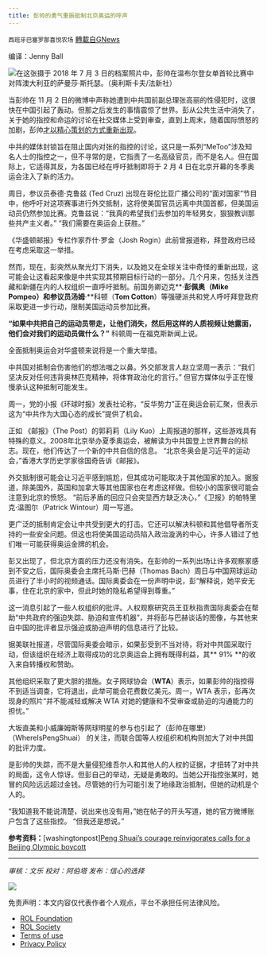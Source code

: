 ```yaml
---
title: 彭帅的勇气重振抵制北京奥运的呼声
---
```

`西班牙巴塞罗那喜悦农场` [轉載自GNews](https://gnews.org/zh-hans/1689154/)

编译：Jenny Ball

![](https://assets.gnews.org/wp-content/uploads/2021/11/image0-1-14.jpg)在这张摄于 2018 年 7 月 3 日的档案照片中，彭帅在温布尔登女单首轮比赛中对阵澳大利亚的萨曼莎·斯托瑟。（奥利斯卡夫/法新社）

当彭帅在 11 月 2 日的微博中声称她遭到中共国前副总理张高丽的性侵犯时，这很快在中国引起了轰动。但那之后发生的事情震惊了世界。彭从公共生活中消失了，关于她的指控和命运的讨论在社交媒体上受到审查，直到上周末，随着国际愤怒的加剧，彭帅[才以精心策划的方式重新出现](https://www.washingtonpost.com/world/asia_pacific/china-peng-shuai-tennis/2021/11/22/f227c4ee-4b3f-11ec-a7b8-9ed28bf23929_story.html?itid=lk_inline_manual_4)。

中共的媒体封锁旨在阻止国内对张的指控的讨论，这只是一系列“MeToo”涉及知名人士的指控之一，但不寻常的是，它指责了一名高级官员，而不是名人。但在国际上，它适得其反，为各国已经在呼吁抵制即将于 2 月 4 日在北京开幕的冬季奥运会注入了新的活力。

周日，参议员泰德·克鲁兹 (Ted Cruz) 出现在哥伦比亚广播公司的“面对国家”节目中，他呼吁对这项赛事进行外交抵制，这将使美国官员远离中共国首都，但美国运动员仍然参加比赛。克鲁兹说：“我真的希望我们去参加的年轻男女，狠狠教训那些共产主义者。” “我们需要在奥运会上获胜。”

《华盛顿邮报》专栏作家乔什·罗金（Josh Rogin）此前曾报道称，拜登政府已经在考虑采取这一举措。

然而，现在，彭突然从聚光灯下消失，以及她又在全球关注中奇怪的重新出现，这可能会让这看起来像是中共实现其预期目标行动的一部分。几个月来，包括关注西藏和新疆在内的人权组织一直呼吁抵制。前国务卿迈克**·**彭佩奥（**Mike Pompeo**）和参议员汤姆**·**科顿（**Tom Cotton**）等强硬派共和党人呼吁拜登政府采取更进一步行动，限制美国运动员参加比赛。

**“**如果中共把自己的运动员带走，让他们消失，然后用这样的人质视频让她露面，他们会对我们的运动员做什么？**”** 科顿周一在福克斯新闻上说。

全面抵制奥运会对华盛顿来说将是一个重大举措。

中共国对抵制会伤害他们的想法嗤之以鼻。外交部发言人赵立坚周一表示：“我们坚决反对任何违背奥林匹克精神，将体育政治化的言行。” 但官方媒体似乎正在慢慢承认这种抵制可能发生。

周一，党的小报《环球时报》发表社论称，“反华势力”正在奥运会前汇聚，但表示这为“中共作为大国心态的成长”提供了机会。

正如 《邮报》（The Post）的郭莉莉（Lily Kuo）上周报道的那样，这些游戏具有特殊的意义。2008年北京举办夏季奥运会，被解读为中共国登上世界舞台的标志。现在，他们传达了一个新的中共自信的信息。 “北京冬奥会是习近平的运动会，”香港大学历史学家徐国奇告诉《邮报》。

外交抵制很可能会让习近平感到尴尬，但其成功可能取决于其他国家的加入。据报道，除美国外，英国和加拿大等其他国家也在考虑这样做。但较小的国家很可能会注意到北京的愤怒。 “前后矛盾的回应只会突显西方缺乏决心，”《卫报》的帕特里克·温图尔（Patrick Wintour）周一写道。

更广泛的抵制肯定会让中共受到更大的打击。它还可以解决科顿和其他倡导者所支持的一些安全问题。但这也将使美国运动员陷入政治漩涡的中心，许多人错过了他们唯一可能获得奥运金牌的机会。

彭又出现了，但北京方面的压力还没有消失。在彭帅的一系列出场让许多观察家感到不安之后，国际奥委会主席托马斯·巴赫（Thomas Bach）周日与中国网球运动员进行了半小时的视频通话。国际奥委会在一份声明中说，彭“解释说，她平安无事，住在北京的家中，但此时她的隐私希望得到尊重。”

这一消息引起了一些人权组织的批评。人权观察研究员王亚秋指责国际奥委会在帮助“中共政府的强迫失踪、胁迫和宣传机器”，并将彭与巴赫谈话的图像，与其他来自中国的批评者显示强迫或胁迫声明的信息进行了比较。

据美联社报道，尽管国际奥委会暗示，如果彭受到不当对待，将对中共国采取行动，但该组织在经济上取得成功的北京奥运会上拥有既得利益，其** 91% **的收入来自转播权和赞助。

其他组织采取了更大胆的措施。女子网球协会（**WTA**）表示，如果彭帅的指控得不到适当调查，它将退出，此举可能会花费数亿美元。周一，WTA 表示，彭再次现身的照片“并不能减轻或解决 WTA 对她的健康和不受审查或胁迫的沟通能力的担忧。”

大坂直美和小威廉姆斯等网球明星的参与也引起了（彭帅在哪里）（WhereIsPengShuai） 的关注，而联合国等人权组织和机构则加大了对中共国的批评力度。

是彭帅的失踪，而不是大量侵犯维吾尔人和其他人的人权的证据，才扭转了对中共的局面，这令人惊讶。但彭自己的举动，无疑是勇敢的。当她公开指控张某时，她冒的风险远远超过金钱。尽管她的行为可能引发了地缘政治抵制，但她的动机是个人的。

“我知道我不能说清楚，说出来也没有用，”她在帖子的开头写道，她的官方微博账户包含了这些指控。 “但我还是想说。”

**参考资料：**[washingtonpost][Peng Shuai’s courage reinvigorates calls for a Beijing Olympic boycott](https://www.washingtonpost.com/world/2021/11/23/peng-shaui-olympic-boycott-calls/?utm_campaign=wp_todays_worldview&amp;utm_medium=email&amp;utm_source=newsletter&amp;wpisrc=nl_todayworld&amp;carta-url=https://s2.washingtonpost.com/car-ln-tr/355afe7/619c75859d2fdab56b9b2377/5e2dde419bbc0f6326309bfd/10/67/619c75859d2fdab56b9b2377)

* * *

*审核：文乐
校对：阿伯塔
发布：信心的选择*

![](https://assets.gnews.org/wp-content/uploads/2021/11/GNEWS_CH.-1.jpeg)

 

免责声明：本文内容仅代表作者个人观点，平台不承担任何法律风险。

- [ROL Foundation](https://rolfoundation.org/)
- [ROL Society](https://rolsociety.org/)
- [Terms of use](https://gnews.org/terms-of-use-3/)
- [Privacy Policy](https://gnews.org/privacy-policy/)
